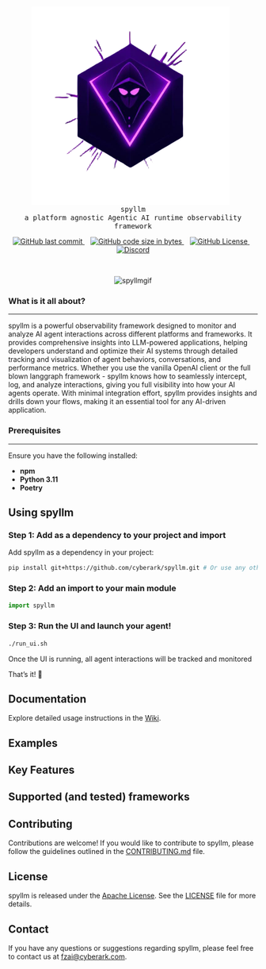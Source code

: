 <p align="center">
      <img src="resources/logo.png" alt="Project Logo" width="400" style="vertical-align:middle; margin-right:10px; font-family: 'Fira Mono', Monospace;" /><br/>
         <span align="center" style="font-family: 'Fira Mono', Monospace;">spyllm</span><br/>
        <span align="center" style="font-family: 'Fira Mono', Monospace;">a platform agnostic Agentic AI runtime observability framework</span><br/>
</p>
<p align="center">
<a href="https://github.com/cyberark/spyllm/commits/main">
   <img alt="GitHub last commit" src="https://img.shields.io/github/last-commit/cyberark/spyllm">
</a>
&nbsp;&nbsp;
<a href="https://github.com/cyberark/spyllm">
   <img alt="GitHub code size in bytes" src="https://img.shields.io/github/languages/code-size/cyberark/spyllm">
</a>
&nbsp;&nbsp;
<a href="https://github.com/cyberark/spyllm/blob/master/LICENSE">
   <img alt="GitHub License" src="https://img.shields.io/github/license/cyberark/spyllm">
</a>
&nbsp;&nbsp;
<a href="https://discord.gg/Zt297RAK">
   <img alt="Discord" src="https://img.shields.io/discord/1330486843938177157">
</a>

</p>
<br/>
<p align="center">
   <img alt="spyllmgif" src="resources/spyllm.gif" />
   <br/>
</p>

### What is it all about?
---

spyllm is a powerful observability framework designed to monitor and analyze AI agent interactions across different platforms and frameworks. It provides comprehensive insights into LLM-powered applications, helping developers understand and optimize their AI systems through detailed tracking and visualization of agent behaviors, conversations, and performance metrics.
Whether you use the vanilla OpenAI client or the full blown langgraph framework - spyllm knows how to seamlessly intercept, log, and analyze interactions, giving you full visibility into how your AI agents operate. With minimal integration effort, spyllm provides insights and drills down your flows, making it an essential tool for any AI-driven application.

### Prerequisites
---

Ensure you have the following installed:

- **npm**  
- **Python 3.11**  
- **Poetry**  

## Using spyllm
### Step 1: Add as a dependency to your project and import
Add spyllm as a dependency in your project:
```bash
pip install git+https://github.com/cyberark/spyllm.git # Or use any other package manager
```

### Step 2: Add an import to your main module
```python
import spyllm
```

### Step 3: Run the UI and launch your agent!
```bash
./run_ui.sh
```

Once the UI is running, all agent interactions will be tracked and monitored

That’s it! 🚀

## Documentation

Explore detailed usage instructions in the [Wiki](https://github.com/cyberark/spyllm/wiki).

## Examples


## Key Features

## Supported (and tested) frameworks

## Contributing

Contributions are welcome! If you would like to contribute to spyllm, please follow the guidelines outlined in the [CONTRIBUTING.md](https://github.com/cyberark/spyllm/blob/main/CONTRIBUTING.md) file.

## License

spyllm is released under the [Apache License](https://www.apache.org/licenses/LICENSE-2.0). See the [LICENSE](https://github.com/cyberark/spyllm/blob/main/LICENSE) file for more details.

## Contact

If you have any questions or suggestions regarding spyllm, please feel free to contact us at [fzai@cyberark.com](mailto:fzai@cyberark.com).

